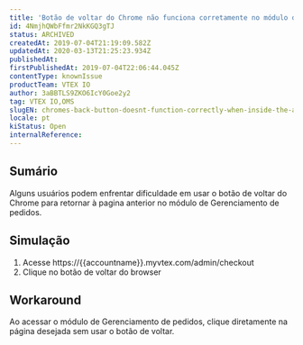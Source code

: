 ```yaml
---
title: 'Botão de voltar do Chrome não funciona corretamente no módulo de Gerenciamento de pedidos'
id: 4NmjhQWbFfmr2NkKGQ3gTJ
status: ARCHIVED
createdAt: 2019-07-04T21:19:09.582Z
updatedAt: 2020-03-13T21:25:23.934Z
publishedAt: 
firstPublishedAt: 2019-07-04T22:06:44.045Z
contentType: knownIssue
productTeam: VTEX IO
author: 3aBBTLS9ZKO6IcY0Goe2y2
tag: VTEX IO,OMS
slugEN: chromes-back-button-doesnt-function-correctly-when-inside-the-admins-order
locale: pt
kiStatus: Open
internalReference: 
---
```


## Sumário

Alguns usuários podem enfrentar dificuldade em usar o botão de voltar do Chrome para retornar à pagina anterior no módulo de Gerenciamento de pedidos.

## Simulação

1. Acesse https://{{accountname}}.myvtex.com/admin/checkout
2. Clique no botão de voltar do browser

## Workaround

Ao acessar o módulo de Gerenciamento de pedidos, clique diretamente na página desejada sem usar o botão de voltar.

